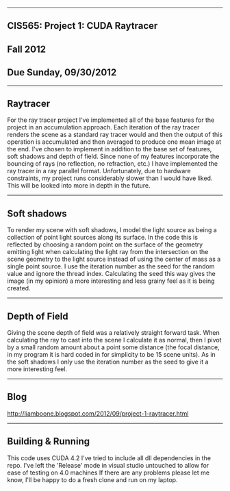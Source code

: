 -------------------------------------------------------------------------------
CIS565: Project 1: CUDA Raytracer
-------------------------------------------------------------------------------
Fall 2012
-------------------------------------------------------------------------------
Due Sunday, 09/30/2012
-------------------------------------------------------------------------------

-------------------------------------------------------------------------------
Raytracer
-------------------------------------------------------------------------------
For the ray tracer project I've implemented all of the base features for the project in an accumulation approach. Each iteration of the ray tracer renders the scene as a standard ray tracer would and then the output of this operation is accumulated and then averaged to produce one mean image at the end. I've chosen to implement in addition to the base set of features, soft shadows and depth of field. Since none of my features incorporate the bouncing of rays (no reflection, no refraction, etc.) I have implemented the ray tracer in a ray parallel format. Unfortunately, due to hardware constraints, my project runs considerably slower than I would have liked. This will be looked into more in depth in the future.

-------------------------------------------------------------------------------
Soft shadows
-------------------------------------------------------------------------------
To render my scene with soft shadows, I model the light source as being a collection of point light sources along its surface. In the code this is reflected by choosing a random point on the surface of the geometry emitting light when calculating the light ray from the intersection on the scene geometry to the light source instead of using the center of mass as a single point source. I use the iteration number as the seed for the random value and ignore the thread index. Calculating the seed this way gives the image (in my opinion) a more interesting and less grainy feel as it is being created.

-------------------------------------------------------------------------------
Depth of Field
-------------------------------------------------------------------------------
Giving the scene depth of field was a relatively straight forward task. When calculating the ray to cast into the scene I calculate it as normal, then I pivot by a small random amount about a point some distance (the focal distance, in my program it is hard coded in for simplicity to be 15 scene units). As in the soft shadows I only use the iteration number as the seed to give it a more interesting feel.

-------------------------------------------------------------------------------
Blog
-------------------------------------------------------------------------------
http://liamboone.blogspot.com/2012/09/project-1-raytracer.html

-------------------------------------------------------------------------------
Building & Running
-------------------------------------------------------------------------------
This code uses CUDA 4.2
I've tried to include all dll dependencies in the repo.
I've left the 'Release' mode in visual studio untouched to allow for ease of testing on 4.0 machines
If there are any problems please let me know, I'll be happy to do a fresh clone and run on my laptop.
